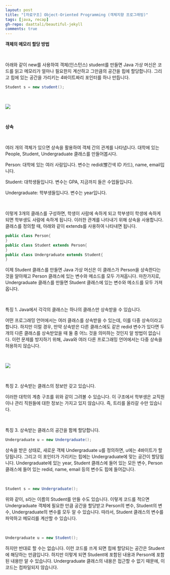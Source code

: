 ```yaml
---
layout: post
title: "[자료구조] Object-Oriented Programming (객체지향 프로그래밍)"
tags: [java, recap]
gh-repo: daattali/beautiful-jekyll
comments: true
---
```


**객체의 메모리 할당 방법**

 <br>

아래와 같이 new를 사용하여 객체(인스턴스) student를 만들면 Java 가상 머신은 코드를 읽고 메모리가 얼마나 필요한지 계산하고 그만큼의 공간을 힙에 할당합니다. 그리고 힙에 있는 공간을 가리키는 4바이트짜리 포인터를 하나 만듭니다.

```java
Student s = new student();
```

<br>

![](https://cphinf.pstatic.net/mooc/20210428_50/1619586130057fyrgo_PNG/mceclip0.png)

 <br>

**상속**

 <br>

여러 개의 객체가 있으면 상속을 활용하여 객체 간의 관계를 나타냅니다. 대학에 있는 People, Student, Undergraduate 클래스를 만들어봅시다.


Person: 대학에 있는 여러 사람입니다. 변수는 redid(빨간색 ID 카드), name, email입니다.

Student: 대학생들입니다. 변수는 GPA, 지금까지 들은 수업들입니다.

Undergraduate: 학부생들입니다. 변수는 year입니다.

 <br>

이렇게 3개의 클래스를 구성하면, 학생이 사람에 속하게 되고 학부생이 학생에 속하게 되면 학부생도 사람에 속하게 됩니다. 이러한 관계를 나타내기 위해 상속을 사용합니다. 클래스를 정의할 때, 아래와 같이 extends를 사용하여 나타내면 됩니다.

```java
public class Person{
}
public class Student extends Person{
}
public class Undergraduate extends Student{
}
```

이제 Student 클래스를 만들면 Java 가상 머신은 이 클래스가 Person을 상속한다는 것을 알아채고 Person 클래스에 있는 변수와 메소드를 모두 가져옵니다. 마찬가지로, Undergraduate 클래스를 만들면 Student 클래스에 있는 변수와 메소드를 모두 가져옵니다.

 <br>

특징 1. Java에서 각각의 클래스는 하나의 클래스만 상속받을 수 있습니다.

어떤 프로그래밍 언어에서는 여러 클래스를 상속받을 수 있는데, 이를 다중 상속이라고 합니다. 하지만 이럴 경우, 만약 상속받은 다른 클래스에도 같은 redid 변수가 있다면 두 개의 다른 클래스를 상속받았을 때 둘 중 어느 것을 의미하는 것인지 알 방법이 없습니다. 이런 문제를 방지하기 위해, Java와 여러 다른 프로그래밍 언어에서는 다중 상속을 허용하지 않습니다.

<br>

![](https://cphinf.pstatic.net/mooc/20210428_208/1619586320261nfFIt_PNG/mceclip1.png)

 <br>

특징 2. 상속받는 클래스의 정보만 갖고 있습니다.

이러한 대학의 계층 구조를 위와 같이 그려볼 수 있습니다. 이 구조에서 학부생은 교직원이나 관리 직원들에 대한 정보는 가지고 있지 않습니다. 즉, 트리를 올라갈 수만 있습니다.

 <br>

특징 3. 상속받는 클래스의 공간을 함께 할당합니다.

```java
Undergraduate u = new Undergraduate();
```

상속을 받은 상태로, 새로운 객체 Undergraduate u를 정의하면, u에는 4바이트가 할당됩니다. 그리고 이 포인터가 가리키는 힙에는 Undergraduate에 맞는 공간이 할당됩니다. Undergraduate에 있는 year, Student 클래스에 들어 있는 모든 변수, Person 클래스에 들어 있는 redid, name, email 등의 변수도 힙에 들어갑니다.

 <br>

```java
Student s = new Undergraduate();
```

위와 같이, s라는 이름의 Student를 만들 수도 있습니다. 이렇게 코드를 적으면 Undergraduate 객체에 필요한 만큼 공간을 할당받고 Person의 변수, Student의 변수, Undergraduate의 변수를 모두 알 수 있습니다. 따라서, Student 클래스의 변수를 파악하고 메모리를 계산할 수 있습니다.

 <br>

```java
Undergraduate u = new Student();
```

하지만 반대로 할 수는 없습니다. 이런 코드를 쓰게 되면 힙에 할당되는 공간은 Student에 해당하는 만큼입니다. 하지만 이렇게 되면 Student에 포함된 내용과 Person에 포함된 내용만 알 수 있습니다. Undergraduate 클래스의 내용은 접근할 수 없기 때문에, 이 코드는 컴파일되지 않습니다.